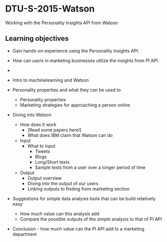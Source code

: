 # DTU-S-2015-Watson
Working with the Personality Insights API from Watosn

## Learning objectives

* Gain hands-on experience using the Personality Insights API.
* How can _users_ in marketing businesses utilize the insights from PI API.
* 



* Intro to machinelearning and Watson
* Personality properties and what they can be used to
    - Personality properties
    - Marketing strategies for approaching a person online
* Diving into Watson
    - How does it work
        + [Read some papers here!]
        + What does IBM claim that Watson can do
    - Input
        + What to input
            * Tweets
            * Blogs
            * Long/Short texts
            * Sample texts from a user over a longer period of time
    - Output
        + Output overview
        + Diving into the output of our users
        + Linking outputs to finding from marketing section
* Suggestions for simple data analysis tools that can be build relatively easy
    - How much value can this analysis add
    - Compare the possible outputs of the simple analysis to that of PI API
* Conclusion - how much value can the PI API add to a marketing department

